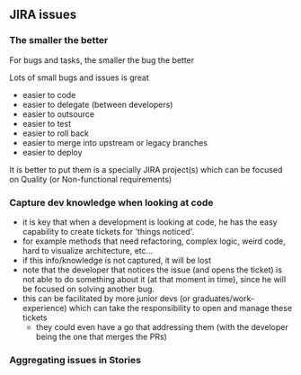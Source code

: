 ## JIRA issues

 
### The smaller the better

For bugs and tasks, the smaller the bug the better

Lots of small bugs and issues is great

  - easier to code
  - easier to delegate (between developers)
  - easier to outsource
  - easier to test
  - easier to roll back
  - easier to merge into upstream or legacy branches
  - easier to deploy

It is better to put them is a specially JIRA project(s) which can be focused on Quality (or Non-functional requirements)

### Capture dev knowledge when looking at code

  - it is key that when a development is looking at code, he has the easy capability to create tickets for 'things noticed'.
  - for example methods that need refactoring, complex logic, weird code, hard to visualize architecture, etc...
  - if this info/knowledge is not captured, it will be lost
  - note that the developer that notices the issue (and opens the ticket) is not able to do something about it (at that moment in time), since he will be focused on solving another bug.
  - this can be facilitated by more junior devs (or graduates/work-experience) which can take the responsibility to open and manage these tickets
    - they could even have a go that addressing them (with the developer being the one that merges the PRs)

### Aggregating issues in Stories
